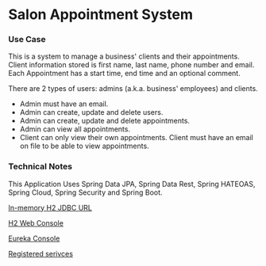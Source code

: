 # Salon Appointment System

### Use Case

This is a system to manage a business' clients and their appointments. Client information stored is first name, last name, phone number and email.
Each Appointment has a start time, end time and an optional comment.

There are 2 types of users: admins (a.k.a. business' employees) and clients.

   * Admin must have an email.
   * Admin can create, update and delete users.
   * Admin can create, update and delete appointments.  
   * Admin can view all appointments.
   * Client can only view their own appointments. Client must have an email on file to be able to view appointments.

### Technical Notes

This Application Uses Spring Data JPA, Spring Data Rest, Spring HATEOAS, Spring Cloud, Spring Security and Spring Boot. 

[In-memory H2 JDBC URL](jdbc:h2:mem:testdb)

[H2 Web Console](http://localhost:<port>/console)

[Eureka Console](http://localhost:1111)

[Registered serivces](http://localhost:1111/eureka/apps)
